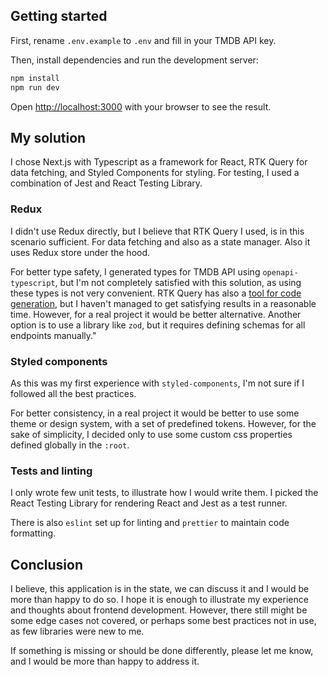 ## Getting started

First, rename `.env.example` to `.env` and fill in your TMDB API key.

Then, install dependencies and run the development server:

```bash
npm install
npm run dev
```

Open [http://localhost:3000](http://localhost:3000) with your browser to see the result.

## My solution

I chose Next.js with Typescript as a framework for React, RTK Query for data fetching, and Styled Components for styling. For testing, I used a combination of Jest and React Testing Library.

### Redux

I didn't use Redux directly, but I believe that RTK Query I used, is in this scenario sufficient. For data fetching and also as a state manager. Also it uses Redux store under the hood.

For better type safety, I generated types for TMDB API using `openapi-typescript`, but I'm not completely satisfied with this solution, as using these types is not very convenient. RTK Query has also a [tool for code generation](https://redux-toolkit.js.org/rtk-query/usage/code-generation#openapi), but I haven't managed to get satisfying results in a reasonable time. However, for a real project it would be better alternative. Another option is to use a library like `zod`, but it requires defining schemas for all endpoints manually."

### Styled components

As this was my first experience with `styled-components`, I'm not sure if I followed all the best practices.

For better consistency, in a real project it would be better to use some theme or design system, with a set of predefined tokens. However, for the sake of simplicity, I decided only to use some custom css properties defined globally in the `:root`.

### Tests and linting

I only wrote few unit tests, to illustrate how I would write them. I picked the React Testing Library for rendering React and Jest as a test runner.

There is also `eslint` set up for linting and `prettier` to maintain code formatting.

## Conclusion

I believe, this application is in the state, we can discuss it and I would be more than happy to do so. I hope it is enough to illustrate my experience and thoughts about frontend development. However, there still might be some edge cases not covered, or perhaps some best practices not in use, as few libraries were new to me. 

If something is missing or should be done differently, please let me know, and I would be more than happy to address it.